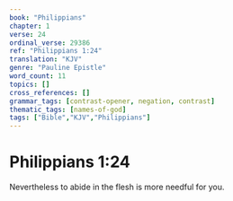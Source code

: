 ```yaml
---
book: "Philippians"
chapter: 1
verse: 24
ordinal_verse: 29386
ref: "Philippians 1:24"
translation: "KJV"
genre: "Pauline Epistle"
word_count: 11
topics: []
cross_references: []
grammar_tags: [contrast-opener, negation, contrast]
thematic_tags: [names-of-god]
tags: ["Bible","KJV","Philippians"]
---
```


# Philippians 1:24

Nevertheless to abide in the flesh is more needful for you.
